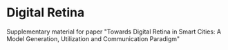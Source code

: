 # Digital Retina
Supplementary material for paper "Towards Digital Retina in Smart Cities: A Model Generation, Utilization and Communication Paradigm"
